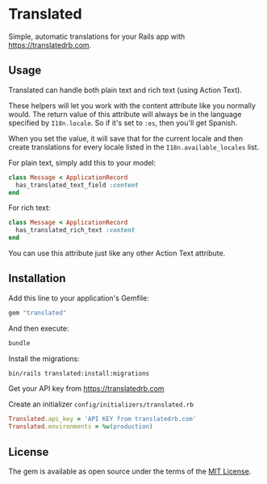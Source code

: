 # Translated
Simple, automatic translations for your Rails app with https://translatedrb.com.

## Usage
Translated can handle both plain text and rich text (using Action Text).

These helpers will let you work with the content attribute like you normally would. The return value of this attribute will always be in the language specified by `I18n.locale`. So if it's set to `:es`, then you'll get Spanish.

When you set the value, it will save that for the current locale and then create translations for every locale listed in the `I18n.available_locales` list.

For plain text, simply add this to your model:

```ruby
class Message < ApplicationRecord
  has_translated_text_field :content
end
```

For rich text:

```ruby
class Message < ApplicationRecord
  has_translated_rich_text :content
end
```

You can use this attribute just like any other Action Text attribute.

## Installation
Add this line to your application's Gemfile:

```ruby
gem "translated"
```

And then execute:
```bash
bundle
```

Install the migrations:
```bash
bin/rails translated:install:migrations
```

Get your API key from https://translatedrb.com

Create an initializer `config/initializers/translated.rb`
```ruby
Translated.api_key = 'API KEY from translatedrb.com'
Translated.environments = %w(production)
```

## License
The gem is available as open source under the terms of the [MIT License](https://opensource.org/licenses/MIT).
